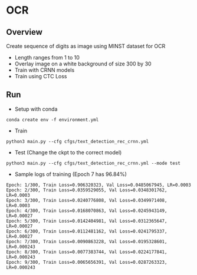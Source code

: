 # OCR

## Overview
Create sequence of digits as image using MINST dataset for OCR
- Length ranges from 1 to 10
- Overlay image on a white background of size 300 by 30
- Train with CRNN models
- Train using CTC Loss

## Run
- Setup with conda
```
conda create env -f environment.yml
```
- Train
```
python3 main.py --cfg cfgs/text_detection_rec_crnn.yml
```
- Test (Change the ckpt to the correct model)
```
python3 main.py --cfg cfgs/text_detection_rec_crnn.yml --mode test
```
- Sample logs of training (Epoch 7 has 96.84%)
```
Epoch: 1/300, Train Loss=0.906320323, Val Loss=0.0485067945, LR=0.0003
Epoch: 2/300, Train Loss=0.0359529055, Val Loss=0.0348301762, LR=0.0003
Epoch: 3/300, Train Loss=0.0240776808, Val Loss=0.0349971408, LR=0.0003
Epoch: 4/300, Train Loss=0.0168070863, Val Loss=0.0245943149, LR=0.00027
Epoch: 5/300, Train Loss=0.0142404981, Val Loss=0.0312365647, LR=0.00027
Epoch: 6/300, Train Loss=0.0112481162, Val Loss=0.0241795337, LR=0.00027
Epoch: 7/300, Train Loss=0.0090863228, Val Loss=0.0195328601, LR=0.000243
Epoch: 8/300, Train Loss=0.0077383744, Val Loss=0.0224177841, LR=0.000243
Epoch: 9/300, Train Loss=0.0065656391, Val Loss=0.0287263323, LR=0.000243
```